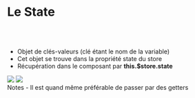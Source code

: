 <!-- .slide: class="sfeir-basic-slide" -->
# Le State
<br><br>
<ul>
    <li>Objet de clés-valeurs (clé étant le nom de la variable)</li>
    <li>Cet objet se trouve dans la propriété state du store</li>
    <li>Récupération dans le composant par <strong>this.$store.state</strong></li>
</ul>
<div class="center">
    <img src="assets/images/school/state-management/state.png">
    <img src="assets/images/school/state-management/state_implementation.png">
</div>
Notes
- Il est quand même préférable de passer par des getters 
